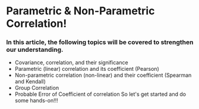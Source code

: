 # Parametric & Non-Parametric Correlation!

### In this article, the following topics will be covered to strengthen our understanding. 
- Covariance, correlation, and their significance
- Parametric (linear) correlation and its coefficient (Pearson) 
- Non-parametric correlation (non-linear) and their coefficient (Spearman and Kendall)
- Group Correlation 
- Probable Error of Coefficient of correlation
So let's get started and do some hands-on!!!
